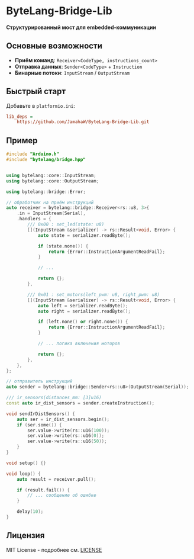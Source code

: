# ByteLang-Bridge-Lib

**Структурированный мост для embedded-коммуникации**

## Основные возможности

- **Приём команд**: `Receiver<CodeType, instructions_count>`
- **Отправка данных**: `Sender<CodeType>` + `Instruction`
- **Бинарные потоки**: `InputStream` / `OutputStream`

## Быстрый старт

Добавьте в `platformio.ini`:

```ini
lib_deps =
    https://github.com/JamahaW/ByteLang-Bridge-Lib.git
```

## Пример

```cpp
#include "Arduino.h"
#include "bytelang/bridge.hpp"


using bytelang::core::InputStream;
using bytelang::core::OutputStream;

using bytelang::bridge::Error;

// обработчик на приём инструкций
auto receiver = bytelang::bridge::Receiver<rs::u8, 3>{
    .in = InputStream(Serial),
    .handlers = {
        /// 0x00 : set_led(state: u8)
        [](InputStream &serializer) -> rs::Result<void, Error> {
            auto state = serializer.readByte();

            if (state.none()) {
                return {Error::InstructionArgumentReadFail};
            }

            // ...

            return {};
        },

        /// 0x01 : set_motors(left_pwm: u8, right_pwm: u8)
        [](InputStream &serializer) -> rs::Result<void, Error> {
            auto left = serializer.readByte();
            auto right = serializer.readByte();

            if (left.none() or right.none()) {
                return {Error::InstructionArgumentReadFail};
            }

            // ... логика включения моторов

            return {};
        },
    },
};

// отправитель инструкций
auto sender = bytelang::bridge::Sender<rs::u8>(OutputStream(Serial));

/// ir_sensors(distances_mm: [3]u16)
const auto ir_dist_sensors = sender.createInstruction();

void sendIrDistSensors() {
    auto ser = ir_dist_sensors.begin();
    if (ser.some()) {
        ser.value->write(rs::u16(100));
        ser.value->write(rs::u16(0));
        ser.value->write(rs::u16(50));
    }
}

void setup() {}

void loop() {
    auto result = receiver.pull();

    if (result.fail()) {
        // ... сообщение об ошибке
    }

    delay(10);
}
```

## Лицензия

MIT License - подробнее см. [LICENSE](LICENSE)
